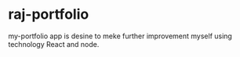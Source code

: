 # raj-portfolio
my-portfolio app is desine to meke further improvement myself using technology React and node.
